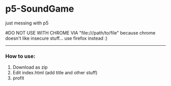 # p5-SoundGame
just messing with p5

#DO NOT USE WITH CHROME
VIA "file:///path/to/file" because chrome doesn't like insecure stuff... use firefox instead :)

--- 

### How to use:
1. Download as zip
2. Edit index.html (add title and other stuff)
3. profit
